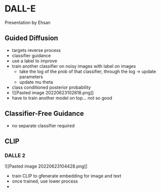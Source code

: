 # DALL-E
Presentation by Ehsan

## Guided Diffusion
- targets reverse process
- classifier guidance
- use a label to improve
- train another classifier on noisy images with label on images
	- take the log of the prob of that classifier, through the log -> update parameters
	- update mu theta
- class conditioned posterior probability
- ![[Pasted image 20220623102818.png]]
- have to train another model on top... not so good

## Classifier-Free Guidance
- no separate classifier required

## CLIP
### DALLE 2
![[Pasted image 20220623104428.png]]
- train CLIP to gfenerate embedding for image and text
- once trained, use lower process
- 